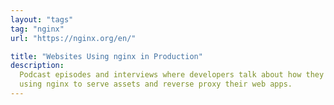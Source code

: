 ```yaml
---
layout: "tags"
tag: "nginx"
url: "https://nginx.org/en/"

title: "Websites Using nginx in Production"
description:
  Podcast episodes and interviews where developers talk about how they are
  using nginx to serve assets and reverse proxy their web apps.
---
```

